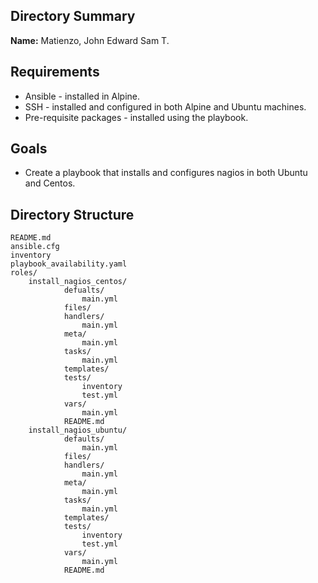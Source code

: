 ## Directory Summary

**Name:** Matienzo, John Edward Sam T.

## Requirements

- Ansible - installed in Alpine.
- SSH - installed and configured in both Alpine and Ubuntu machines.
- Pre-requisite packages - installed using the playbook.

## Goals

- Create a playbook that installs and configures nagios in both Ubuntu and Centos.

## Directory Structure

```
README.md
ansible.cfg
inventory
playbook_availability.yaml
roles/
	install_nagios_centos/
			defualts/
				main.yml
			files/
			handlers/
				main.yml
			meta/
				main.yml
			tasks/
				main.yml
			templates/
			tests/
				inventory
				test.yml
			vars/
				main.yml
			README.md
	install_nagios_ubuntu/
			defaults/
				main.yml
			files/
			handlers/
				main.yml
			meta/
				main.yml
			tasks/
				main.yml
			templates/
			tests/
				inventory
				test.yml
			vars/
				main.yml
			README.md
````
